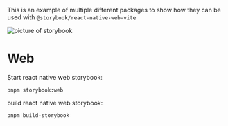 This is an example of multiple different packages to show how they can be used with `@storybook/react-native-web-vite`

![picture of storybook](https://github.com/user-attachments/assets/cf98766d-8b90-44ab-b718-94ab16e63205)

# Web

Start react native web storybook:

```
pnpm storybook:web
```

build react native web storybook:

```sh
pnpm build-storybook
```
